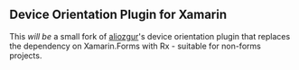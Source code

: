 ## Device Orientation Plugin for Xamarin

This *will be* a small fork of [aliozgur](https://github.com/aliozgur)'s device orientation plugin that replaces the dependency on Xamarin.Forms with Rx - suitable for non-forms projects.
